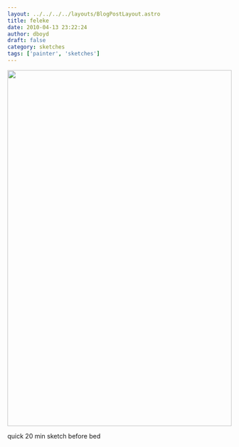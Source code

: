 ```yaml
---
layout: ../../../../layouts/BlogPostLayout.astro
title: feleke
date: 2010-04-13 23:22:24
author: dboyd
draft: false
category: sketches
tags: ['painter', 'sketches']
---
```

<img
    srcset="https://img.danaboyd.com/images/2010/04/feleke001_720.avif 720w, https://img.danaboyd.com/images/2010/04/feleke001_480.avif 480w"
    sizes="(max-width: 720px) 100vw, (max-width: 480px) 100vw"
    src="https://img.danaboyd.com/images/2010/04/feleke001.jpg"
    alt=""
    style="width: clamp(0px, 100%, 800px); height: auto;"
/>

quick 20 min sketch before bed
